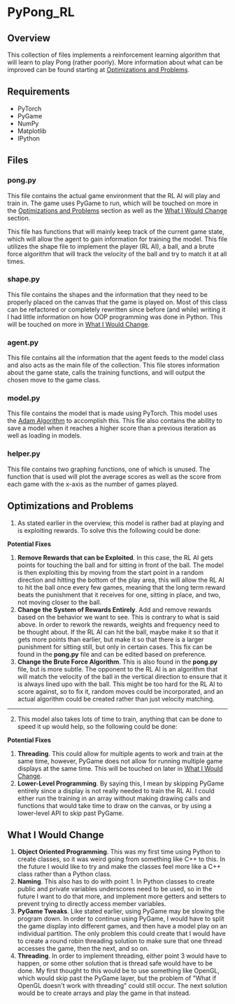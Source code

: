 # PyPong_RL

## Overview

This collection of files implements a reinforcement learning algorithm that will learn to play Pong (rather poorly). More information about what can be improved can be found starting at [Optimizations and Problems](#optimizations-and-problems).

## Requirements

-   PyTorch
-   PyGame
-   NumPy
-   Matplotlib
-   IPython

## Files

### pong.py

This file contains the actual game environment that the RL AI will play and train in. The game uses PyGame to run, which will be touched on more in the [Optimizations and Problems](#optimizations-and-problems) section as well as the [What I Would Change](#what-i-would-change) section.

This file has functions that will mainly keep track of the current game state, which will allow the agent to gain information for training the model. This file utilizes the shape file to implement the player (RL AI), a ball, and a brute force algorithm that will track the velocity of the ball and try to match it at all times.

### shape.py

This file contains the shapes and the information that they need to be properly placed on the canvas that the game is played on. Most of this class can be refactored or completely rewritten since before (and while) writing it I had little information on how OOP programming was done in Python. This will be touched on more in [What I Would Change](#what-i-would-change).

### agent.py

This file contains all the information that the agent feeds to the model class and also acts as the main file of the collection. This file stores information about the game state, calls the training functions, and will output the chosen move to the game class.

### model.py

This file contains the model that is made using PyTorch. This model uses the [Adam Algorithm](https://pytorch.org/docs/stable/generated/torch.optim.Adam.html) to accomplish this. This file also contains the ability to save a model when it reaches a higher score than a previous iteration as well as loading in models.

### helper.py

This file contains two graphing functions, one of which is unused. The function that is used will plot the average scores as well as the score from each game with the x-axis as the number of games played.

## Optimizations and Problems

1. As stated earlier in the overview, this model is rather bad at playing and is exploiting rewards. To solve this the following could be done:

**Potential Fixes**

1. **Remove Rewards that can be Exploited**. In this case, the RL AI gets points for touching the ball and for sitting in front of the ball. The model is then exploiting this by moving from the start point in a random direction and hitting the bottom of the play area, this will allow the RL AI to hit the ball once every few games, meaning that the long term reward beats the punishment that it receives for one, sitting in place, and two, not moving closer to the ball.
2. **Change the System of Rewards Entirely**. Add and remove rewards based on the behavior we want to see. This is contrary to what is said above. In order to rework the rewards, weights and frequency need to be thought about. If the RL AI can hit the ball, maybe make it so that it gets more points than earlier, but make it so that there is a larger punishment for sitting still, but only in certain cases. This fix can be found in the **pong.py** file and can be edited based on preference.
3. **Change the Brute Force Algorithm**. This is also found in the **pong.py** file, but is more subtle. The opponent to the RL AI is an algorithm that will match the velocity of the ball in the vertical direction to ensure that it is always lined upo with the ball. This might be too hard for the RL AI to score against, so to fix it, random moves could be incorporated, and an actual algorithm could be created rather than just velocity matching.

---

2. This model also takes lots of time to train, anything that can be done to speed it up would help, so the following could be done:

**Potential Fixes**

1. **Threading**. This could allow for multiple agents to work and train at the same time, however, PyGame does not allow for running multiple game displays at the same time. This will be touched on later in [What I Would Change](#what-i-would-change).
2. **Lower-Level Programming**. By saying this, I mean by skipping PyGame entirely since a display is not really needed to train the RL AI. I could either run the training in an array without making drawing calls and functions that would take time to draw on the canvas, or by using a lower-level API to skip past PyGame.

## What I Would Change

1. **Object Oriented Programming**. This was my first time using Python to create classes, so it was weird going from something like C++ to this. In the future I would like to try and make the classes feel more like a C++ class rather than a Python class.
2. **Naming**. This also has to do with point 1. In Python classes to create public and private variables underscores need to be used, so in the future I want to do that more, and implement more getters and setters to prevent trying to directly access member variables.
3. **PyGame Tweaks**. Like stated earlier, using PyGame may be slowing the program down. In order to continue using PyGame, I would have to split the game display into different games, and then have a model play on an individual partition. The only problem this could create that I would have to create a round robin threading solution to make sure that one thread accesses the game, then the next, and so on.
4. **Threading**. In order to implement threading, either point 3 would have to happen, or some other solution that is thread safe would have to be done. My first thought to this would be to use something like OpenGL, which would skip past the PyGame layer, but the problem of "What if OpenGL doesn't work with threading" could still occur. The next solution would be to create arrays and play the game in that instead.
